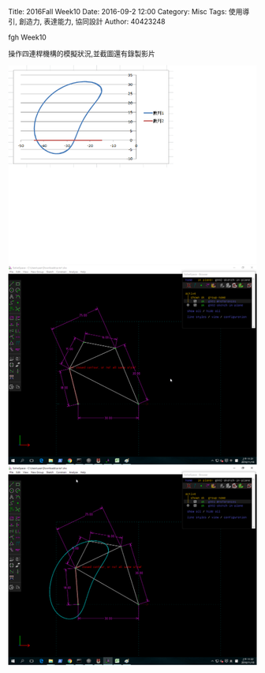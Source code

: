 Title: 2016Fall Week10
Date: 2016-09-2 12:00
Category: Misc
Tags: 使用導引, 創造力, 表達能力, 協同設計
Author: 40423248

fgh Week10

操作四連桿機構的模擬狀況,並截圖還有錄製影片

<img src="data/SSmotion.png" width= "800" />

<img src="data/SSmotion1.png" width= "800" />

<img src="data/SSmotion2.png" width= "800" />
